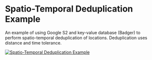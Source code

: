 # Spatio-Temporal Deduplication Example
An example of using Google S2 and key-value database (Badger) to perform spatio-temporal deduplication of locations. Deduplication uses distance and time tolerance.

[![Spatio-Temporal Deduplication Example](http://img.youtube.com/vi/KNSa8p53O24/0.jpg)](http://www.youtube.com/watch?v=KNSa8p53O24)
